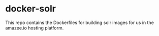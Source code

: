 # docker-solr

This repo contains the Dockerfiles for building solr images for us in the amazee.io hosting platform.
